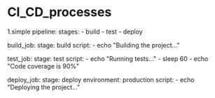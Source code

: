 # CI_CD_processes

  1.simple pipeline:
  stages:
    - build
    - test
    - deploy
  
  build_job:
    stage: build
    script:
      - echo "Building the project..."
  
  test_job:
    stage: test
    script:
      - echo "Running tests..."
      - sleep 60
      - echo "Code coverage is 90%"
  
  deploy_job:
    stage: deploy
    environment: production
    script:
      - echo "Deploying the project..."
